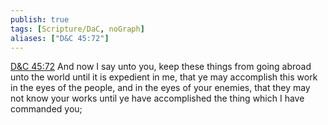 ```yaml
---
publish: true
tags: [Scripture/DaC, noGraph]
aliases: ["D&C 45:72"]
---
```

[D&C 45:72](https://churchofjesuschrist.org/study/scriptures/dc-testament/dc/45?lang=eng&id=p72#p72) And now I say unto you, keep these things from going abroad unto the world until it is expedient in me, that ye may accomplish this work in the eyes of the people, and in the eyes of your enemies, that they may not know your works until ye have accomplished the thing which I have commanded you;
